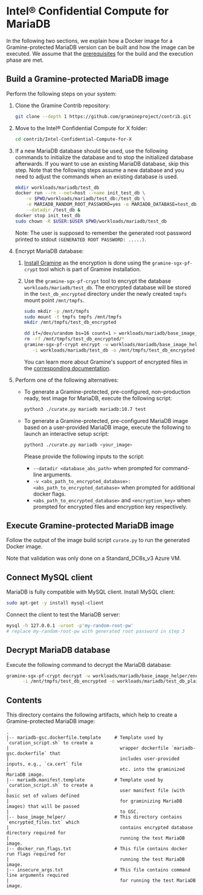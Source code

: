 # Intel® Confidential Compute for MariaDB

In the following two sections, we explain how a Docker image for a Gramine-protected MariaDB
version can be built and how the image can be executed. We assume that the
[prerequisites](../../README.md) for the build and the execution phase are met.

## Build a Gramine-protected MariaDB image

Perform the following steps on your system:

1. Clone the Gramine Contrib repository:
   ```sh
   git clone --depth 1 https://github.com/gramineproject/contrib.git
   ```

2. Move to the Intel® Confidential Compute for X folder:
   ```sh
   cd contrib/Intel-Confidential-Compute-for-X
   ```

3. If a new MariaDB database should be used, use the following commands to initialize the database
   and to stop the initialized database afterwards. If you want to use an existing MariaDB
   database, skip this step. Note that the following steps assume a new database and you need to
   adjust the commands when an existing database is used.
   ```sh
   mkdir workloads/mariadb/test_db
   docker run --rm --net=host --name init_test_db \
       -v $PWD/workloads/mariadb/test_db:/test_db \
       -e MARIADB_RANDOM_ROOT_PASSWORD=yes -e MARIADB_DATABASE=test_db mariadb:10.7 \
       --datadir /test_db &
   docker stop init_test_db
   sudo chown -R $USER:$USER $PWD/workloads/mariadb/test_db
   ```
   Note: The user is supposed to remember the generated root password printed to stdout
   `(GENERATED ROOT PASSWORD: .....)`.

4. Encrypt MariaDB database:

   1. [Install Gramine](https://gramine.readthedocs.io/en/stable/installation.html)
      as the encryption is done using the `gramine-sgx-pf-crypt` tool which is part of Gramine
      installation.

   2. Use the `gramine-sgx-pf-crypt` tool to encrypt the database `workloads/mariadb/test_db`.
      The encrypted database will be stored in the `test_db_encrypted` directory under the newly
      created `tmpfs` mount point `/mnt/tmpfs`.
      ```sh
      sudo mkdir -p /mnt/tmpfs
      sudo mount -t tmpfs tmpfs /mnt/tmpfs
      mkdir /mnt/tmpfs/test_db_encrypted

      dd if=/dev/urandom bs=16 count=1 > workloads/mariadb/base_image_helper/encryption_key
      rm -rf /mnt/tmpfs/test_db_encrypted/*
      gramine-sgx-pf-crypt encrypt -w workloads/mariadb/base_image_helper/encryption_key \
         -i workloads/mariadb/test_db -o /mnt/tmpfs/test_db_encrypted
      ```
      You can learn more about Gramine's support of encrypted files in the
      [corresponding documentation](https://gramine.readthedocs.io/en/stable/manifest-syntax.html#encrypted-files).

5. Perform one of the following alternatives:
    - To generate a Gramine-protected, pre-configured, non-production ready, test image for MariaDB,
      execute the following script:
      ```sh
      python3 ./curate.py mariadb mariadb:10.7 test
      ```
    - To generate a Gramine-protected, pre-configured MariaDB image based on a user-provided MariaDB
      image, execute the following to launch an interactive setup script:
      ```sh
      python3 ./curate.py mariadb <your_image>
      ```

      Please provide the following inputs to the script:
      - `--datadir <database_abs_path>` when prompted for command-line arguments.
      - `-v <abs_path_to_encrypted_database>:<abs_path_to_encrypted_database>` when prompted for
        additional docker flags.
      - `<abs_path_to_encrypted_database>` and `<encryption_key>` when prompted for encrypted
        files and encryption key respectively.

## Execute Gramine-protected MariaDB image

Follow the output of the image build script `curate.py` to run the generated Docker image.

Note that validation was only done on a Standard_DC8s_v3 Azure VM.

## Connect MySQL client

MariaDB is fully compatible with MySQL client. Install MySQL client:
```sh
sudo apt-get -y install mysql-client
```

Connect the client to test the MariaDB server:
```sh
mysql -h 127.0.0.1 -uroot -p'my-random-root-pw'
# replace my-random-root-pw with generated root password in step 3
```

## Decrypt MariaDB database

Execute the following command to decrypt the MariaDB database:
```sh
gramine-sgx-pf-crypt decrypt -w workloads/mariadb/base_image_helper/encryption_key \
      -i /mnt/tmpfs/test_db_encrypted -o workloads/mariadb/test_db_plain
```

## Contents

This directory contains the following artifacts, which help to create a Gramine-protected MariaDB
image:

    .
    |-- mariadb-gsc.dockerfile.template     # Template used by `curation_script.sh` to create a
    |                                         wrapper dockerfile `mariadb-gsc.dockerfile` that
    |                                         includes user-provided inputs, e.g., `ca.cert` file
    |                                         etc. into the graminized MariaDB image.
    |-- mariadb.manifest.template           # Template used by `curation_script.sh` to create a
    |                                         user manifest file (with basic set of values defined
    |                                         for graminizing MariaDB images) that will be passed
    |                                         to GSC.
    |-- base_image_helper/                  # This directory contains `encrypted_files.txt` which
    |                                         contains encrypted database directory required for
    |                                         running the test MariaDB image.
    |-- docker_run_flags.txt                # This file contains docker run flags required for
    |                                         running the test MariaDB image.
    |-- insecure_args.txt                   # This file contains command line arguments required
    |                                         for running the test MariaDB image.
